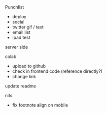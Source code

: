 Punchlist 

- deploy
- social
- twitter gif / text
- email list
- ipad test

server side

colab

- upload to github
- check in frontend code (reference directly?)
- change link

update readme


nits

- fix footnote align on mobile